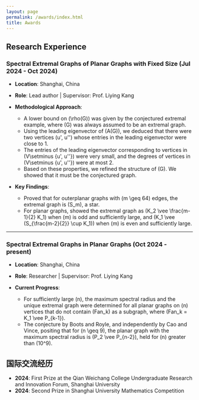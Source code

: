 ```yaml
---
layout: page
permalink: /awards/index.html
title: Awards
---
```



## Research Experience

### Spectral Extremal Graphs of Planar Graphs with Fixed Size (Jul 2024 - Oct 2024)
- **Location**: Shanghai, China
- **Role**: Lead author | Supervisor: Prof. Liying Kang

- **Methodological Approach**:
  - A lower bound on \(\rho(G)\) was given by the conjectured extremal example, where \(G\) was always assumed to be an extremal graph.
  - Using the leading eigenvector of \(A(G)\), we deduced that there were two vertices \(u', u''\) whose entries in the leading eigenvector were close to 1.
  - The entries of the leading eigenvector corresponding to vertices in \(V\setminus \{u', u''\}\) were very small, and the degrees of vertices in \(V\setminus \{u', u''\}\) were at most 2.
  - Based on these properties, we refined the structure of \(G\). We showed that it must be the conjectured graph.
- **Key Findings**:
  - Proved that for outerplanar graphs with \(m \geq 64\) edges, the extremal graph is \(S_m\), a star.
  - For planar graphs, showed the extremal graph as \(K_2 \vee \frac{m-1}{2} K_1\) when \(m\) is odd and sufficiently large, and \(K_1 \vee (S_{\frac{m-2}{2}} \cup K_1)\) when \(m\) is even and sufficiently large.

---

### Spectral Extremal Graphs in Planar Graphs (Oct 2024 - present)
- **Location**: Shanghai, China
- **Role**: Researcher | Supervisor: Prof. Liying Kang

- **Current Progress**:
  - For sufficiently large \(n\), the maximum spectral radius and the unique extremal graph were determined for all planar graphs on \(n\) vertices that do not contain \(Fan_k\) as a subgraph, where \(Fan_k = K_1 \vee P_{k-1}\).
  - The conjecture by Boots and Royle, and independently by Cao and Vince, positing that for \(n \geq 9\), the planar graph with the maximum spectral radius is \(P_2 \vee P_{n-2}\), held for \(n\) greater than \(10^9\).




## 国际交流经历
- **2024**: First Prize at the Qian Weichang College Undergraduate Research and Innovation Forum, Shanghai University
- **2024**: Second Prize in Shanghai University Mathematics Competition

<br>
